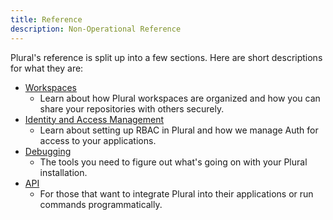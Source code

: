 ```yaml
---
title: Reference
description: Non-Operational Reference 
---
```


Plural's reference is split up into a few sections. Here are short descriptions for what they are:

* [Workspaces](workspace/index)
  * Learn about how Plural workspaces are organized and how you can share your repositories with others securely.
* [Identity and Access Management](identity-and-access-management/index)
  * Learn about setting up RBAC in Plural and how we manage Auth for access to your applications.
* [Debugging](debugging/index)
  * The tools you need to figure out what's going on with your Plural installation.
* [API](api/introduction/index)
  * For those that want to integrate Plural into their applications or run commands programmatically.

